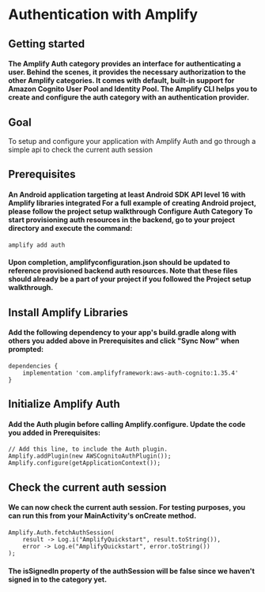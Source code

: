 # Authentication with Amplify

## Getting started
#### The Amplify Auth category provides an interface for authenticating a user. Behind the scenes, it provides the necessary authorization to the other Amplify categories. It comes with default, built-in support for Amazon Cognito User Pool and Identity Pool. The Amplify CLI helps you to create and configure the auth category with an authentication provider.

## Goal
To setup and configure your application with Amplify Auth and go through a simple api to check the current auth session

## Prerequisites
#### An Android application targeting at least Android SDK API level 16 with Amplify libraries integrated For a full example of creating Android project, please follow the project setup walkthrough Configure Auth Category To start provisioning auth resources in the backend, go to your project directory and execute the command:

```amplify add auth```


#### Upon completion, amplifyconfiguration.json should be updated to reference provisioned backend auth resources. Note that these files should already be a part of your project if you followed the Project setup walkthrough.

## Install Amplify Libraries
#### Add the following dependency to your app's build.gradle along with others you added above in Prerequisites and click "Sync Now" when prompted:
```
dependencies {
    implementation 'com.amplifyframework:aws-auth-cognito:1.35.4'
}
```


## Initialize Amplify Auth
#### Add the Auth plugin before calling Amplify.configure. Update the code you added in Prerequisites:
````
// Add this line, to include the Auth plugin.
Amplify.addPlugin(new AWSCognitoAuthPlugin());
Amplify.configure(getApplicationContext());
````

## Check the current auth session
#### We can now check the current auth session. For testing purposes, you can run this from your MainActivity's onCreate method.

````
Amplify.Auth.fetchAuthSession(
    result -> Log.i("AmplifyQuickstart", result.toString()),
    error -> Log.e("AmplifyQuickstart", error.toString())
);
````

#### The isSignedIn property of the authSession will be false since we haven't signed in to the category yet.
